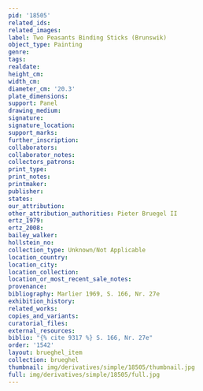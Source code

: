 ```yaml
---
pid: '18505'
related_ids: 
related_images: 
label: Two Peasants Binding Sticks (Brunswik)
object_type: Painting
genre: 
tags: 
realdate: 
height_cm: 
width_cm: 
diameter_cm: '20.3'
plate_dimensions: 
support: Panel
drawing_medium: 
signature: 
signature_location: 
support_marks: 
further_inscription: 
collaborators: 
collaborator_notes: 
collectors_patrons: 
print_type: 
print_notes: 
printmaker: 
publisher: 
states: 
our_attribution: 
other_attribution_authorities: Pieter Bruegel II
ertz_1979: 
ertz_2008: 
bailey_walker: 
hollstein_no: 
collection_type: Unknown/Not Applicable
location_country: 
location_city: 
location_collection: 
location_or_most_recent_sale_notes: 
provenance: 
bibliography: Marlier 1969, S. 166, Nr. 27e
exhibition_history: 
related_works: 
copies_and_variants: 
curatorial_files: 
external_resources: 
biblio: "{% cite 9317 %} S. 166, Nr. 27e"
order: '1542'
layout: brueghel_item
collection: brueghel
thumbnail: img/derivatives/simple/18505/thumbnail.jpg
full: img/derivatives/simple/18505/full.jpg
---
```

